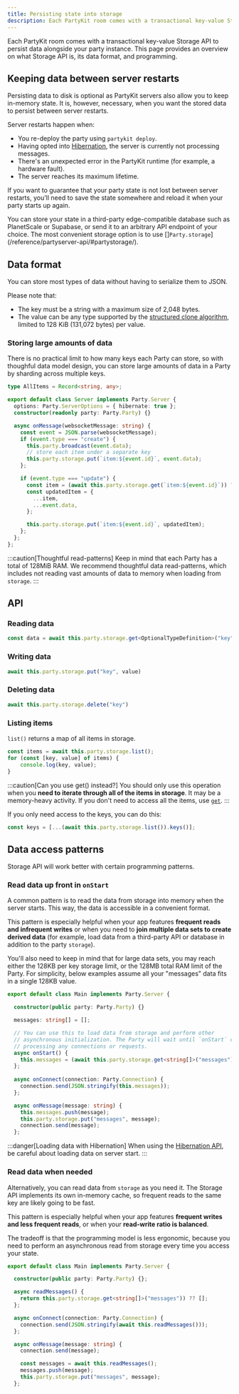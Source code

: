```yaml
---
title: Persisting state into storage
description: Each PartyKit room comes with a transactional key-value Storage API to persist data alongside your party instance.
---
```


Each PartyKit room comes with a transactional key-value Storage API to persist data alongside your party instance. This page provides an overview on what Storage API is, its data format, and programming.

## Keeping data between server restarts

Persisting data to disk is optional as PartyKit servers also allow you to keep in-memory state. It is, however, necessary, when you want the stored data to persist between server restarts.

Server restarts happen when:

- You re-deploy the party using `partykit deploy`.
- Having opted into [Hibernation](/guides/scaling-partykit-servers-with-hibernation/), the server is currently not processing messages.
- There's an unexpected error in the PartyKit runtime (for example, a hardware fault).
- The server reaches its maximum lifetime.

If you want to guarantee that your party state is not lost between server restarts, you'll need to save the state somewhere and reload it when your party starts up again.

You can store your state in a third-party edge-compatible database such as PlanetScale or Supabase, or send it to an arbitrary API endpoint of your choice. The most convenient storage option is to use []`Party.storage`](/reference/partyserver-api/#partystorage/).

## Data format

You can store most types of data without having to serialize them to JSON.

Please note that:

- The key must be a string with a maximum size of 2,048 bytes.
- The value can be any type supported by the [structured clone algorithm](https://developer.mozilla.org/en-US/docs/Web/API/Web_Workers_API/Structured_clone_algorithm), limited to 128 KiB (131,072 bytes) per value.

### Storing large amounts of data

There is no practical limit to how many keys each Party can store, so with thoughful data model design, you can store large amounts of data in a Party by sharding across multiple keys.

```ts
type AllItems = Record<string, any>;

export default class Server implements Party.Server {
  options: Party.ServerOptions = { hibernate: true };
  constructor(readonly party: Party.Party) {}

  async onMessage(websocketMessage: string) {
    const event = JSON.parse(websocketMessage);
    if (event.type === "create") {
      this.party.broadcast(event.data);
      // store each item under a separate key
      this.party.storage.put(`item:${event.id}`, event.data);
    };

    if (event.type === "update") {
      const item = (await this.party.storage.get(`item:${event.id}`)) ?? {};
      const updatedItem = {
        ...item,
        ...event.data,
      };

      this.party.storage.put(`item:${event.id}`, updatedItem);
    };
  };
};
```

:::caution[Thoughtful read-patterns]
Keep in mind that each Party has a total of 128MiB RAM. We recommend thoughtful data read-patterns, which includes not reading vast amounts of data to memory when loading from `storage`.
:::

## API

### Reading data

```ts
const data = await this.party.storage.get<OptionalTypeDefinition>("key");
```

### Writing data

```ts
await this.party.storage.put("key", value)
```

### Deleting data

```ts
await this.party.storage.delete("key")
```

### Listing items

`list()` returns a map of all items in storage.

```ts
const items = await this.party.storage.list();
for (const [key, value] of items) {
    console.log(key, value);
}
```

:::caution[Can you use get() instead?]
You should only use this operation when you **need to iterate through all of the items in storage**. It may be a memory-heavy activity. If you don't need to access all the items, use [`get`](#reading-data).
:::

If you only need access to the keys, you can do this:
```ts
const keys = [...(await this.party.storage.list()).keys()];
```

## Data access patterns

Storage API will work better with certain programming patterns.

### Read data up front in `onStart`

A common pattern is to read the data from storage into memory when the server starts. This way, the data is accessible in a convenient format.

This pattern is especially helpful when your app features **frequent reads and infrequent writes** or when you need to **join multiple data sets to create derived data** (for example, load data from a third-party API or database in addition to the party `storage`).

You'll also need to keep in mind that for large data sets, you may reach either the 128KB per key storage limit, or the 128MB total RAM limit of the Party. For simplicity, below examples assume all your "messages" data fits in a single 128KB value.

```ts
export default class Main implements Party.Server {

  constructor(public party: Party.Party) {}

  messages: string[] = [];

  // You can use this to load data from storage and perform other
  // asynchronous initialization. The Party will wait until `onStart` completes before
  // processing any connections or requests.
  async onStart() {
    this.messages = (await this.party.storage.get<string[]>("messages")) ?? [];
  };
  
  async onConnect(connection: Party.Connection) {
    connection.send(JSON.stringify(this.messages));
  };

  async onMessage(message: string) {
    this.messages.push(message);
    this.party.storage.put("messages", message);
    connection.send(message);
  };
```

:::danger[Loading data with Hibernation]
When using the [Hibernation API](/guides/scaling-partykit-servers-with-hibernation/), be careful about loading data on server start.
:::

### Read data when needed

Alternatively, you can read data from `storage` as you need it. The Storage API implements its own in-memory cache, so frequent reads to the same key are likely going to be fast.

This pattern is especially helpful when your app features **frequent writes and less frequent reads**, or when your **read-write ratio is balanced**.

The tradeoff is that the programming model is less ergonomic, because you need to perform an asynchronous read from storage every time you access your state.

```ts
export default class Main implements Party.Server {

  constructor(public party: Party.Party) {};

  async readMessages() {
    return this.party.storage.get<string[]>("messages")) ?? [];
  };

  async onConnect(connection: Party.Connection) {
    connection.send(JSON.stringify(await this.readMessages()));
  };

  async onMessage(message: string) {
    connection.send(message);

    const messages = await this.readMessages();
    messages.push(message);
    this.party.storage.put("messages", message);
  };
```
